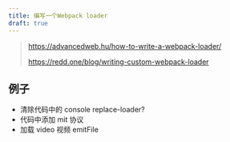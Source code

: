 ```yaml
---
title: 编写一个Webpack loader
draft: true
---
```


> https://advancedweb.hu/how-to-write-a-webpack-loader/
>
> https://redd.one/blog/writing-custom-webpack-loader

## 例子
- 清除代码中的 console replace-loader?
- 代码中添加 mit 协议
- 加载 video 视频 emitFile